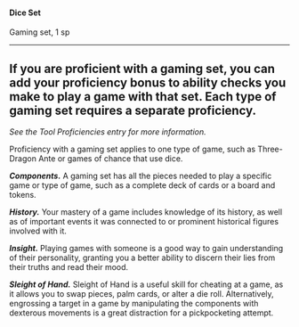#### Dice Set

Gaming set, 1 sp

---

If you are proficient with a gaming set, you can add your proficiency bonus to ability checks you make to play a game with that set. Each type of gaming set requires a separate proficiency.
---
*See the Tool Proficiencies entry for more information.*

Proficiency with a gaming set applies to one type of game, such as Three-Dragon Ante or games of chance that use dice.

***Components.*** A gaming set has all the pieces needed to play a specific game or type of game, such as a complete deck of cards or a board and tokens.

***History.*** Your mastery of a game includes knowledge of its history, as well as of important events it was connected to or prominent historical figures involved with it.

***Insight.*** Playing games with someone is a good way to gain understanding of their personality, granting you a better ability to discern their lies from their truths and read their mood.

***Sleight of Hand.*** Sleight of Hand is a useful skill for cheating at a game, as it allows you to swap pieces, palm cards, or alter a die roll. Alternatively, engrossing a target in a game by manipulating the components with dexterous movements is a great distraction for a pickpocketing attempt.

#